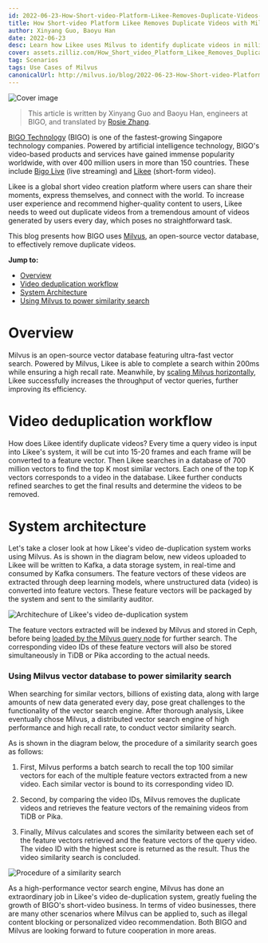 ```yaml
---
id: 2022-06-23-How-Short-video-Platform-Likee-Removes-Duplicate-Videos-with-Milvus.md
title: How Short-video Platform Likee Removes Duplicate Videos with Milvus
author: Xinyang Guo, Baoyu Han
date: 2022-06-23
desc: Learn how Likee uses Milvus to identify duplicate videos in milliseconds.
cover: assets.zilliz.com/How_Short_video_Platform_Likee_Removes_Duplicate_Videos_with_Milvus_07bd75ec82.png
tag: Scenarios
tags: Use Cases of Milvus
canonicalUrl: http://milvus.io/blog/2022-06-23-How-Short-video-Platform-Likee-Removes-Duplicate-Videos-with-Milvus.md
---
```


![Cover image](https://assets.zilliz.com/How_Short_video_Platform_Likee_Removes_Duplicate_Videos_with_Milvus_07bd75ec82.png "How Short-video Platform Likee Removes Duplicate Videos with Milvus")

> This article is written by Xinyang Guo and Baoyu Han, engineers at BIGO, and translated by [Rosie Zhang](https://www.linkedin.cn/incareer/in/rosie-zhang-694528149).

[BIGO Technology](https://www.bigo.sg/) (BIGO) is one of the fastest-growing Singapore technology companies. Powered by artificial intelligence technology, BIGO's video-based products and services have gained immense popularity worldwide, with over 400 million users in more than 150 countries. These include [Bigo Live](https://www.bigo.tv/bigo_intro/en.html?hk=true) (live streaming) and [Likee](https://likee.video/) (short-form video). 

Likee is a global short video creation platform where users can share their moments, express themselves, and connect with the world. To increase user experience and recommend higher-quality content to users, Likee needs to weed out duplicate videos from a tremendous amount of videos generated by users every day, which poses no straightforward task. 

This blog presents how BIGO uses [Milvus](http://Milvus.io), an open-source vector database, to effectively remove duplicate videos.

**Jump to:**
- [Overview](#Overview)
- [Video deduplication workflow](#Video-deduplication-workflow)
- [System Architecture](#System-architecture)
- [Using Milvus to power similarity search](#Using-Milvus-vector-database-to-power-similarity-search)

# Overview
Milvus is an open-source vector database featuring ultra-fast vector search. Powered by Milvus, Likee is able to complete a search within 200ms while ensuring a high recall rate. Meanwhile, by [scaling Milvus horizontally](https://milvus.io/docs/v2.0.x/scaleout.md#Scale-a-Milvus-Cluster), Likee successfully increases the throughput of vector queries, further improving its efficiency.

# Video deduplication workflow
How does Likee identify duplicate videos? Every time a query video is input into Likee's system, it will be cut into 15-20 frames and each frame will be converted to a feature vector. Then Likee searches in a database of 700 million vectors to find the top K most similar vectors. Each one of the top K vectors corresponds to a video in the database. Likee further conducts refined searches to get the final results and determine the videos to be removed.

# System architecture
Let's take a closer look at how Likee's video de-duplication system works using Milvus. As is shown in the diagram below, new videos uploaded to Likee will be written to Kafka, a data storage system, in real-time and consumed by Kafka consumers. The feature vectors of these videos are extracted through deep learning models, where unstructured data (video) is converted into feature vectors. These feature vectors will be packaged by the system and sent to the similarity auditor.

![Architechure of Likee's video de-duplication system](https://assets.zilliz.com/Likee_architecture_58ff7f1748.png "Architechure of Likee's video de-duplication system")

The feature vectors extracted will be indexed by Milvus and stored in Ceph, before being [loaded by the Milvus query node](https://milvus.io/blog/deep-dive-5-real-time-query.md) for further search. The corresponding video IDs of these feature vectors will also be stored simultaneously in TiDB or Pika according to the actual needs.

### Using Milvus vector database to power similarity search
When searching for similar vectors, billions of existing data, along with large amounts of new data generated every day, pose great challenges to the functionality of the vector search engine. After thorough analysis, Likee eventually chose Milvus, a distributed vector search engine of high performance and high recall rate, to conduct vector similarity search.

As is shown in the diagram below, the procedure of a similarity search goes as follows:

1. First, Milvus performs a batch search to recall the top 100 similar vectors for each of the multiple feature vectors extracted from a new video. Each similar vector is bound to its corresponding video ID. 

2. Second, by comparing the video IDs, Milvus removes the duplicate videos and retrieves the feature vectors of the remaining videos from TiDB or Pika. 

3. Finally, Milvus calculates and scores the similarity between each set of the feature vectors retrieved and the feature vectors of the query video. The video ID with the highest score is returned as the result. Thus the video similarity search is concluded.

![Procedure of a similarity search](https://assets.zilliz.com/Likee_similarity_search_922b06bffc.png "Procedure of a similarity search")

As a high-performance vector search engine, Milvus has done an extraordinary job in Likee's video de-duplication system, greatly fueling the growth of BIGO's short-video business. In terms of video businesses, there are many other scenarios where Milvus can be applied to, such as illegal content blocking or personalized video recommendation. Both BIGO and Milvus are looking forward to future cooperation in more areas.